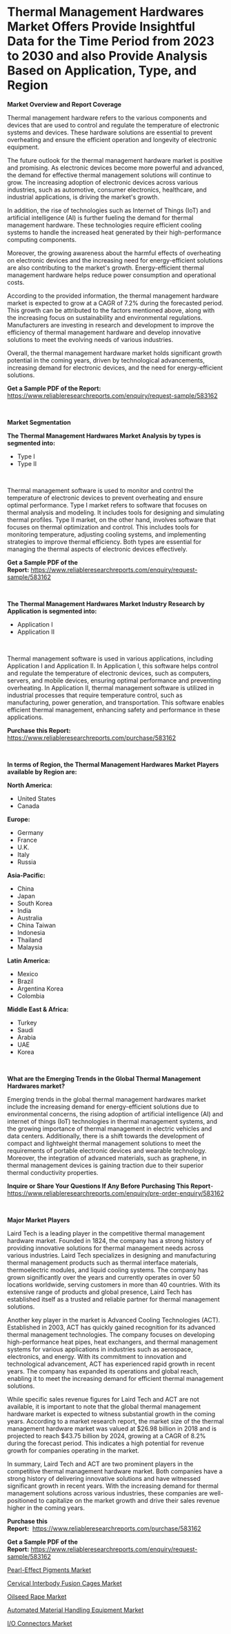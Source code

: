 <p><h1>Thermal Management Hardwares Market Offers Provide Insightful Data for the Time Period from 2023 to 2030 and also Provide Analysis Based on Application, Type, and Region</h1></p><p><strong>Market Overview and Report Coverage</strong></p>
<p><p>Thermal management hardware refers to the various components and devices that are used to control and regulate the temperature of electronic systems and devices. These hardware solutions are essential to prevent overheating and ensure the efficient operation and longevity of electronic equipment.</p><p>The future outlook for the thermal management hardware market is positive and promising. As electronic devices become more powerful and advanced, the demand for effective thermal management solutions will continue to grow. The increasing adoption of electronic devices across various industries, such as automotive, consumer electronics, healthcare, and industrial applications, is driving the market's growth.</p><p>In addition, the rise of technologies such as Internet of Things (IoT) and artificial intelligence (AI) is further fueling the demand for thermal management hardware. These technologies require efficient cooling systems to handle the increased heat generated by their high-performance computing components.</p><p>Moreover, the growing awareness about the harmful effects of overheating on electronic devices and the increasing need for energy-efficient solutions are also contributing to the market's growth. Energy-efficient thermal management hardware helps reduce power consumption and operational costs.</p><p>According to the provided information, the thermal management hardware market is expected to grow at a CAGR of 7.2% during the forecasted period. This growth can be attributed to the factors mentioned above, along with the increasing focus on sustainability and environmental regulations. Manufacturers are investing in research and development to improve the efficiency of thermal management hardware and develop innovative solutions to meet the evolving needs of various industries.</p><p>Overall, the thermal management hardware market holds significant growth potential in the coming years, driven by technological advancements, increasing demand for electronic devices, and the need for energy-efficient solutions.</p></p>
<p><strong>Get a Sample PDF of the Report:</strong> <a href="https://www.reliableresearchreports.com/enquiry/request-sample/583162">https://www.reliableresearchreports.com/enquiry/request-sample/583162</a></p>
<p>&nbsp;</p>
<p><strong>Market Segmentation</strong></p>
<p><strong>The Thermal Management Hardwares Market Analysis by types is segmented into:</strong></p>
<p><ul><li>Type I</li><li>Type II</li></ul></p>
<p>&nbsp;</p>
<p><p>Thermal management software is used to monitor and control the temperature of electronic devices to prevent overheating and ensure optimal performance. Type I market refers to software that focuses on thermal analysis and modeling. It includes tools for designing and simulating thermal profiles. Type II market, on the other hand, involves software that focuses on thermal optimization and control. This includes tools for monitoring temperature, adjusting cooling systems, and implementing strategies to improve thermal efficiency. Both types are essential for managing the thermal aspects of electronic devices effectively.</p></p>
<p><strong>Get a Sample PDF of the Report:</strong>&nbsp;<a href="https://www.reliableresearchreports.com/enquiry/request-sample/583162">https://www.reliableresearchreports.com/enquiry/request-sample/583162</a></p>
<p>&nbsp;</p>
<p><strong>The Thermal Management Hardwares Market Industry Research by Application is segmented into:</strong></p>
<p><ul><li>Application I</li><li>Application II</li></ul></p>
<p>&nbsp;</p>
<p><p>Thermal management software is used in various applications, including Application I and Application II. In Application I, this software helps control and regulate the temperature of electronic devices, such as computers, servers, and mobile devices, ensuring optimal performance and preventing overheating. In Application II, thermal management software is utilized in industrial processes that require temperature control, such as manufacturing, power generation, and transportation. This software enables efficient thermal management, enhancing safety and performance in these applications.</p></p>
<p><strong>Purchase this Report:</strong>&nbsp; <a href="https://www.reliableresearchreports.com/purchase/583162">https://www.reliableresearchreports.com/purchase/583162</a></p>
<p>&nbsp;</p>
<p><strong>In terms of Region, the Thermal Management Hardwares Market Players available by Region are:</strong></p>
<p>
    <p> <strong> North America: </strong>
        <ul>
            <li>United States</li>
            <li>Canada</li>
        </ul>
        </p> 
    <p> <strong> Europe: </strong>
        <ul>
            <li>Germany</li>
            <li>France</li>
            <li>U.K.</li>
            <li>Italy</li>
            <li>Russia</li>
        </ul>
        </p> 
    <p> <strong> Asia-Pacific: </strong>
        <ul>
            <li>China</li>
            <li>Japan</li>
            <li>South Korea</li>
            <li>India</li>
            <li>Australia</li>
            <li>China Taiwan</li>
            <li>Indonesia</li>
            <li>Thailand</li>
            <li>Malaysia</li>
        </ul>
        </p> 
    <p> <strong> Latin America: </strong>
        <ul>
            <li>Mexico</li>
            <li>Brazil</li>
            <li>Argentina Korea</li>
            <li>Colombia</li>
        </ul>
        </p> 
    <p> <strong> Middle East & Africa: </strong>
        <ul>
            <li>Turkey</li>
            <li>Saudi</li>
            <li>Arabia</li>
            <li>UAE</li>
            <li>Korea</li>
        </ul>
    </p>
    </p>
<p>&nbsp;</p>
<p><strong>What are the Emerging Trends in the Global Thermal Management Hardwares market?</strong></p>
<p><p>Emerging trends in the global thermal management hardwares market include the increasing demand for energy-efficient solutions due to environmental concerns, the rising adoption of artificial intelligence (AI) and internet of things (IoT) technologies in thermal management systems, and the growing importance of thermal management in electric vehicles and data centers. Additionally, there is a shift towards the development of compact and lightweight thermal management solutions to meet the requirements of portable electronic devices and wearable technology. Moreover, the integration of advanced materials, such as graphene, in thermal management devices is gaining traction due to their superior thermal conductivity properties.</p></p>
<p><strong>Inquire or Share Your Questions If Any Before Purchasing This Report</strong>- <a href="https://www.reliableresearchreports.com/enquiry/pre-order-enquiry/583162">https://www.reliableresearchreports.com/enquiry/pre-order-enquiry/583162</a></p>
<p>&nbsp;</p>
<p><strong>Major Market Players</strong></p>
<p><p>Laird Tech is a leading player in the competitive thermal management hardware market. Founded in 1824, the company has a strong history of providing innovative solutions for thermal management needs across various industries. Laird Tech specializes in designing and manufacturing thermal management products such as thermal interface materials, thermoelectric modules, and liquid cooling systems. The company has grown significantly over the years and currently operates in over 50 locations worldwide, serving customers in more than 40 countries. With its extensive range of products and global presence, Laird Tech has established itself as a trusted and reliable partner for thermal management solutions.</p><p>Another key player in the market is Advanced Cooling Technologies (ACT). Established in 2003, ACT has quickly gained recognition for its advanced thermal management technologies. The company focuses on developing high-performance heat pipes, heat exchangers, and thermal management systems for various applications in industries such as aerospace, electronics, and energy. With its commitment to innovation and technological advancement, ACT has experienced rapid growth in recent years. The company has expanded its operations and global reach, enabling it to meet the increasing demand for efficient thermal management solutions.</p><p>While specific sales revenue figures for Laird Tech and ACT are not available, it is important to note that the global thermal management hardware market is expected to witness substantial growth in the coming years. According to a market research report, the market size of the thermal management hardware market was valued at $26.98 billion in 2018 and is projected to reach $43.75 billion by 2024, growing at a CAGR of 8.2% during the forecast period. This indicates a high potential for revenue growth for companies operating in the market.</p><p>In summary, Laird Tech and ACT are two prominent players in the competitive thermal management hardware market. Both companies have a strong history of delivering innovative solutions and have witnessed significant growth in recent years. With the increasing demand for thermal management solutions across various industries, these companies are well-positioned to capitalize on the market growth and drive their sales revenue higher in the coming years.</p></p>
<p><strong>Purchase this Report:</strong>&nbsp;&nbsp;<a href="https://www.reliableresearchreports.com/purchase/583162">https://www.reliableresearchreports.com/purchase/583162</a></p>
<p></p>
<p><strong>Get a Sample PDF of the Report:</strong>&nbsp;<a href="https://www.reliableresearchreports.com/enquiry/request-sample/583162">https://www.reliableresearchreports.com/enquiry/request-sample/583162</a></p>
<p><p><a href="https://www.linkedin.com/pulse/pearl-effect-pigments-market-share-amp-new-trends-analysis/">Pearl-Effect Pigments Market</a></p><p><a href="https://medium.com/@shanelerde/cervical-interbody-fusion-cages-market-size-growth-forecast-2023-2030-cece7a7b68e5">Cervical Interbody Fusion Cages Market</a></p><p><a href="https://www.linkedin.com/pulse/oilseed-rape-market-size-growth-forecast-from-2023/">Oilseed Rape Market</a></p><p><a href="https://medium.com/@elyssablick/automated-material-handling-equipment-market-size-growth-forecast-2023-2030-48f9be6687e2">Automated Material Handling Equipment Market</a></p><p><a href="https://www.linkedin.com/pulse/decoding-io-connectors-market-deep-dive-latest-trends/">I/O Connectors Market</a></p></p>